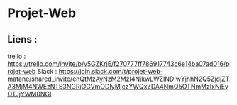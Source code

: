 #  Projet-Web


## Liens : 
trello :  https://trello.com/invite/b/v5GZKrjE/f270777ff786917743c6e14ba07ad016/projet-web
Slack : https://join.slack.com/t/projet-web-matane/shared_invite/enQtMzAyNzM2MzI4NjkwLWZlNDIwYjhhN2Q5ZjdjZTA3MjM4NWEzNTE3NGRjOGVmODIyMjczYWQxZDA4NmQ5OTNmMzIxNjEyOTJjYWM0NGI
